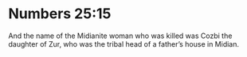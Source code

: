 # Numbers 25:15

And the name of the Midianite woman who was killed was Cozbi the daughter of Zur, who was the tribal head of a father’s house in Midian.
